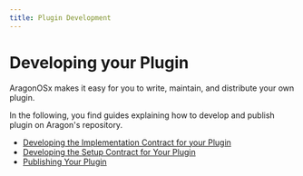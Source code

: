 ```yaml
---
title: Plugin Development
---
```


# Developing your Plugin

AragonOSx makes it easy for you to write, maintain, and distribute your own plugin.

In the following, you find guides explaining how to develop and publish plugin on Aragon's repository.

- [Developing the Implementation Contract for your Plugin](01-implemention/index.md)
- [Developing the Setup Contract for Your Plugin](02-setup/index.md)
- [Publishing Your Plugin](03-publication/index.md)
